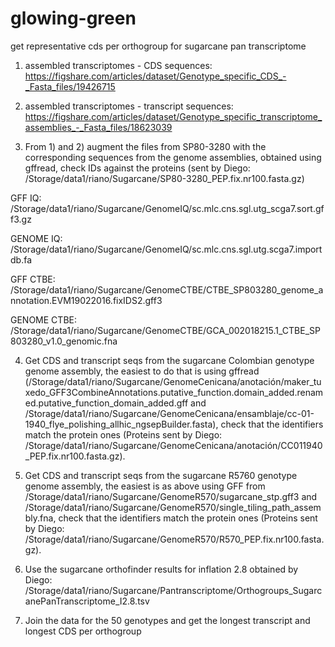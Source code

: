# glowing-green
get representative cds per orthogroup for sugarcane pan transcriptome

1. assembled transcriptomes - CDS sequences: https://figshare.com/articles/dataset/Genotype_specific_CDS_-_Fasta_files/19426715

2. assembled transcriptomes - transcript sequences: https://figshare.com/articles/dataset/Genotype_specific_transcriptome_assemblies_-_Fasta_files/18623039

3. From 1) and 2) augment the files from SP80-3280 with the corresponding sequences from the genome assemblies, obtained using gffread, check IDs against the proteins (sent by Diego: /Storage/data1/riano/Sugarcane/SP80-3280_PEP.fix.nr100.fasta.gz)

GFF IQ: /Storage/data1/riano/Sugarcane/GenomeIQ/sc.mlc.cns.sgl.utg_scga7.sort.gff3.gz

GENOME IQ: /Storage/data1/riano/Sugarcane/GenomeIQ/sc.mlc.cns.sgl.utg.scga7.importdb.fa

GFF CTBE: /Storage/data1/riano/Sugarcane/GenomeCTBE/CTBE_SP803280_genome_annotation.EVM19022016.fixIDS2.gff3

GENOME CTBE: /Storage/data1/riano/Sugarcane/GenomeCTBE/GCA_002018215.1_CTBE_SP803280_v1.0_genomic.fna

4. Get CDS and transcript seqs from the sugarcane Colombian genotype genome assembly, the easiest to do that is using gffread (/Storage/data1/riano/Sugarcane/GenomeCenicana/anotación/maker_tuxedo_GFF3CombineAnnotations.putative_function.domain_added.renamed.putative_function_domain_added.gff and /Storage/data1/riano/Sugarcane/GenomeCenicana/ensamblaje/cc-01-1940_flye_polishing_allhic_ngsepBuilder.fasta), check that the identifiers match the protein ones (Proteins sent by Diego: /Storage/data1/riano/Sugarcane/GenomeCenicana/anotación/CC011940_PEP.fix.nr100.fasta.gz).

5. Get CDS and transcript seqs from the sugarcane R5760 genotype genome assembly, the easiest is as above using GFF from /Storage/data1/riano/Sugarcane/GenomeR570/sugarcane_stp.gff3 and /Storage/data1/riano/Sugarcane/GenomeR570/single_tiling_path_assembly.fna, check that the identifiers match the protein ones (Proteins sent by Diego: /Storage/data1/riano/Sugarcane/GenomeR570/R570_PEP.fix.nr100.fasta.gz).

6. Use the sugarcane orthofinder results for inflation 2.8 obtained by Diego: /Storage/data1/riano/Sugarcane/Pantranscriptome/Orthogroups_SugarcanePanTranscriptome_I2.8.tsv

7. Join the data for the 50 genotypes and get the longest transcript and longest CDS per orthogroup
